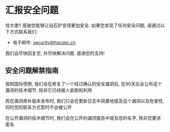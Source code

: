 # 汇报安全问题


哇大佬!! 感谢您能够让钻石铲变得更加安全. 如果您发现了任何安全问题, 请通过以下方式联系我们:

- 电子邮件: security@hscsec.cn

我们会尽快回复您, 并尽快解决问题. 感谢您的支持!

## 安全问题解禁指南

按照国际惯例, 我们会在修复了一个经过确认的安全漏洞后, 在90天后会公布这个漏洞的技术细节. 除非它已经被人偷跑和利用

而在漏洞修补版本发布时, 我们只会在更新日志中简要地提及这个漏洞以及危害性, 同时您的联系方式暂时不会被公开

在公开漏洞的技术细节时, 我们会在公开的漏洞报告中提及您的名字, 除非您要求匿名
